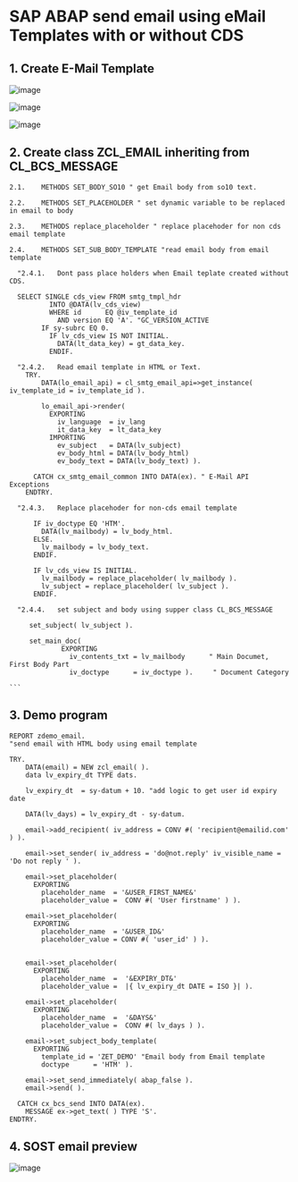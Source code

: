 # SAP ABAP send email using eMail Templates with or without CDS
##  1.	Create E-Mail Template
  ![image](https://user-images.githubusercontent.com/28149363/147467514-c82fdba0-99b3-40f8-b760-3dd5b9f33173.png)

  ![image](https://user-images.githubusercontent.com/28149363/147462388-06d0f6af-719b-4743-a4c4-69bdbc3ae2a2.png)

  ![image](https://user-images.githubusercontent.com/28149363/147462415-02dc8b41-8c63-44ba-a7f1-70e0a8f6e6fb.png)


##  2.	Create class ZCL_EMAIL inheriting from CL_BCS_MESSAGE  

    2.1.	METHODS SET_BODY_SO10 " get Email body from so10 text.

    2.2.	METHODS SET_PLACEHOLDER " set dynamic variable to be replaced in email to body

    2.3.	METHODS replace_placeholder " replace placehoder for non cds email template

    2.4.	METHODS SET_SUB_BODY_TEMPLATE "read email body from email template

      "2.4.1.	Dont pass place holders when Email teplate created without CDS.

      SELECT SINGLE cds_view FROM smtg_tmpl_hdr
              INTO @DATA(lv_cds_view)
              WHERE id      EQ @iv_template_id
                AND version EQ 'A'. "GC_VERSION_ACTIVE
            IF sy-subrc EQ 0.
              IF lv_cds_view IS NOT INITIAL.
                DATA(lt_data_key) = gt_data_key.
              ENDIF.

      "2.4.2.	Read email template in HTML or Text.
        TRY.
            DATA(lo_email_api) = cl_smtg_email_api=>get_instance( iv_template_id = iv_template_id ).

            lo_email_api->render(
              EXPORTING
                iv_language  = iv_lang
                it_data_key  = lt_data_key
              IMPORTING
                ev_subject   = DATA(lv_subject)
                ev_body_html = DATA(lv_body_html)
                ev_body_text = DATA(lv_body_text) ).

          CATCH cx_smtg_email_common INTO DATA(ex). " E-Mail API Exceptions
        ENDTRY. 

      "2.4.3.	Replace placehoder for non-cds email template

          IF iv_doctype EQ 'HTM'.
            DATA(lv_mailbody) = lv_body_html.
          ELSE.
            lv_mailbody = lv_body_text.
          ENDIF.

          IF lv_cds_view IS INITIAL.
            lv_mailbody = replace_placeholder( lv_mailbody ).
            lv_subject = replace_placeholder( lv_subject ).
          ENDIF.

      "2.4.4.	set subject and body using supper class CL_BCS_MESSAGE 

         set_subject( lv_subject ).
         
         set_main_doc(
                 EXPORTING
                   iv_contents_txt = lv_mailbody      " Main Documet, First Body Part
                   iv_doctype      = iv_doctype ).     " Document Category

    ```

##  3.	Demo program  

```
REPORT zdemo_email.
"send email with HTML body using email template

TRY.
    DATA(email) = NEW zcl_email( ).
    data lv_expiry_dt TYPE dats.

    lv_expiry_dt  = sy-datum + 10. "add logic to get user id expiry date

    DATA(lv_days) = lv_expiry_dt - sy-datum.

    email->add_recipient( iv_address = CONV #( 'recipient@emailid.com' ) ).

    email->set_sender( iv_address = 'do@not.reply' iv_visible_name = 'Do not reply ' ).

    email->set_placeholder(
      EXPORTING
        placeholder_name  = '&USER_FIRST_NAME&'
        placeholder_value =  CONV #( 'User firstname' ) ).

    email->set_placeholder(
      EXPORTING
        placeholder_name  = '&USER_ID&'
        placeholder_value = CONV #( 'user_id' ) ).


    email->set_placeholder(
      EXPORTING
        placeholder_name  =  '&EXPIRY_DT&'
        placeholder_value =  |{ lv_expiry_dt DATE = ISO }| ).

    email->set_placeholder(
      EXPORTING
        placeholder_name  =  '&DAYS&'
        placeholder_value =  CONV #( lv_days ) ).

    email->set_subject_body_template(
      EXPORTING
        template_id = 'ZET_DEMO' "Email body from Email template
        doctype      = 'HTM' ).

    email->set_send_immediately( abap_false ).
    email->send( ).

  CATCH cx_bcs_send INTO DATA(ex).
    MESSAGE ex->get_text( ) TYPE 'S'.
ENDTRY.
```

##  4.	SOST email preview
![image](https://user-images.githubusercontent.com/28149363/147467306-71169842-3552-40bd-a167-f65675e1c5bd.png)

